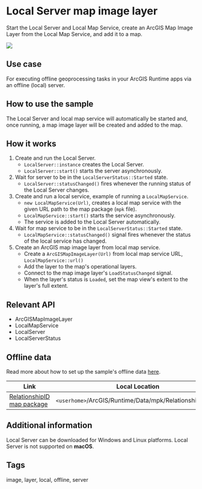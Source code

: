 # Local Server map image layer

Start the Local Server and Local Map Service, create an ArcGIS Map Image Layer from the Local Map Service, and add it to a map.

![](screenshot.png)

## Use case

For executing offline geoprocessing tasks in your ArcGIS Runtime apps via an offline (local) server.

## How to use the sample

The Local Server and local map service will automatically be started and, once running, a map image layer will be created and added to the map.

## How it works

1. Create and run the Local Server.
    * `LocalServer::instance` creates the Local Server.
    * `LocalServer::start()` starts the server asynchronously.
2. Wait for server to be in the  `LocalServerStatus::Started` state.
    * `LocalServer::statusChanged()` fires whenever the running status of the Local Server changes.
3. Create and run a local service, example of running a `LocalMapService`.
    * `new LocalMapService(Url)`, creates a local map service with the given URL path to the map package (`mpk` file).
    * `LocalMapService::start()` starts the service asynchronously.
    * The service is added to the Local Server automatically.
4. Wait for map service to be in the `LocalServerStatus::Started` state.
    * `LocalMapService::statusChanged()` signal fires whenever the status of the local service has changed.
5. Create an ArcGIS map image layer from local map service.
    * Create a `ArcGISMapImageLayer(Url)` from local map service URL, `LocalMapService::url()`
	* Add the layer to the map's operational layers.
	* Connect to the map image layer's `LoadStatusChanged` signal.
	* When the layer's status is `Loaded`, set the map view's extent to the layer's full extent.

## Relevant API

* ArcGISMapImageLayer
* LocalMapService
* LocalServer
* LocalServerStatus

## Offline data

Read more about how to set up the sample's offline data [here](http://links.esri.com/ArcGISRuntimeQtSamples#use-offline-data-in-the-samples).

Link | Local Location
---------|-------|
|[RelationshipID map package](https://www.arcgis.com/home/item.html?id=dee5d8060a6048a4b063484199a9546b)| `<userhome>`/ArcGIS/Runtime/Data/mpk/RelationshipID.mpk

## Additional information

Local Server can be downloaded for Windows and Linux platforms. Local Server is not supported on **macOS**.

## Tags

image, layer, local, offline, server

